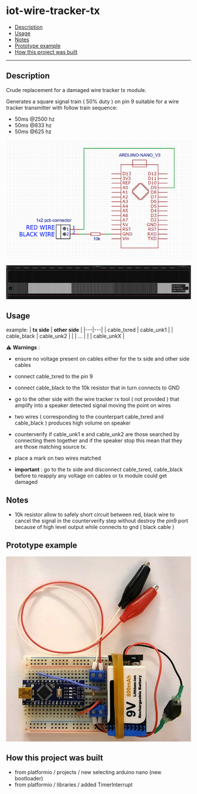 # iot-wire-tracker-tx

<!-- TOC -->
* [Description](#description)
* [Usage](#usage)
* [Notes](#notes)
* [Prototype example](#prototype-example)
* [How this project was built](#how-this-project-was-built)
<!-- TOCEND -->

<hr/>

## Description

Crude replacement for a damaged wire tracker tx module.

Generates a square signal train ( 50% duty ) on pin 9 suitable for a wire tracker transmitter with follow train sequence:
- 50ms @2500 hz
- 50ms @833 hz
- 50ms @625 hz

![](doc/schematic.png)

![](doc/tx-signal.png)

## Usage

example:
| **tx side** | **other side** |
|---|---|
| cable_txred | cable_unk1 |
| cable_black | cable_unk2 |
|  | ... |
|  | cable_unkX |

:warning: **Warnings** :
- ensure no voltage present on cables either for the tx side and other side cables

- connect cable_txred to the pin 9
- connect cable_black to the 10k resistor that in turn connects to GND 
- go to the other side with the wire tracker rx tool ( not provided ) that amplify into a speaker detected signal moving the point on wires
- two wires ( corresponding to the counterpart cable_txred and cable_black ) produces high volume on speaker
- counterverify if cable_unk1 e and cable_unk2 are those searched by connecting them together and if the speaker stop this mean that they are those matching source tx.
- place a mark on two wires matched
- **important** : go to the tx side and disconnect cable_txred, cable_black before to reapply any voltage on cables or tx module could get damaged

## Notes
- 10k resistor allow to safely short circuit between red, black wire to cancel the signal in the counterverify step without destroy the pin9 port because of high level output while connects to gnd ( black cable )

## Prototype example

![](doc/wire-tracker-tx.jpg)

## How this project was built

- from platformio / projects / new selecting arduino nano (new bootloader)
- from platformio / libraries / added TimerInterrupt
